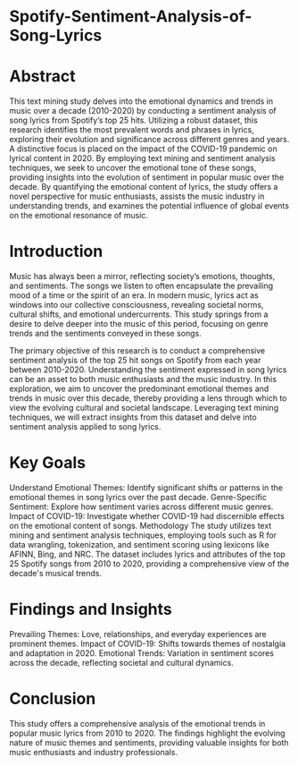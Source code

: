 # Spotify-Sentiment-Analysis-of-Song-Lyrics

# Abstract
This text mining study delves into the emotional dynamics and trends in music over a decade (2010-2020) by conducting a sentiment analysis of song lyrics from Spotify’s top 25 hits. Utilizing a robust dataset, this research identifies the most prevalent words and phrases in lyrics, exploring their evolution and significance across different genres and years. A distinctive focus is placed on the impact of the COVID-19 pandemic on lyrical content in 2020. By employing text mining and sentiment analysis techniques, we seek to uncover the emotional tone of these songs, providing insights into the evolution of sentiment in popular music over the decade. By quantifying the emotional content of lyrics, the study offers a novel perspective for music enthusiasts, assists the music industry in understanding trends, and examines the potential influence of global events on the emotional resonance of music.

# Introduction
Music has always been a mirror, reflecting society’s emotions, thoughts, and sentiments. The songs we listen to often encapsulate the prevailing mood of a time or the spirit of an era. In modern music, lyrics act as windows into our collective consciousness, revealing societal norms, cultural shifts, and emotional undercurrents. This study springs from a desire to delve deeper into the music of this period, focusing on genre trends and the sentiments conveyed in these songs.

The primary objective of this research is to conduct a comprehensive sentiment analysis of the top 25 hit songs on Spotify from each year between 2010-2020. Understanding the sentiment expressed in song lyrics can be an asset to both music enthusiasts and the music industry. In this exploration, we aim to uncover the predominant emotional themes and trends in music over this decade, thereby providing a lens through which to view the evolving cultural and societal landscape. Leveraging text mining techniques, we will extract insights from this dataset and delve into sentiment analysis applied to song lyrics.

# Key Goals
Understand Emotional Themes: Identify significant shifts or patterns in the emotional themes in song lyrics over the past decade.
Genre-Specific Sentiment: Explore how sentiment varies across different music genres.
Impact of COVID-19: Investigate whether COVID-19 had discernible effects on the emotional content of songs.
Methodology
The study utilizes text mining and sentiment analysis techniques, employing tools such as R for data wrangling, tokenization, and sentiment scoring using lexicons like AFINN, Bing, and NRC. The dataset includes lyrics and attributes of the top 25 Spotify songs from 2010 to 2020, providing a comprehensive view of the decade's musical trends.

# Findings and Insights
Prevailing Themes: Love, relationships, and everyday experiences are prominent themes.
Impact of COVID-19: Shifts towards themes of nostalgia and adaptation in 2020.
Emotional Trends: Variation in sentiment scores across the decade, reflecting societal and cultural dynamics.

# Conclusion
This study offers a comprehensive analysis of the emotional trends in popular music lyrics from 2010 to 2020. The findings highlight the evolving nature of music themes and sentiments, providing valuable insights for both music enthusiasts and industry professionals.

